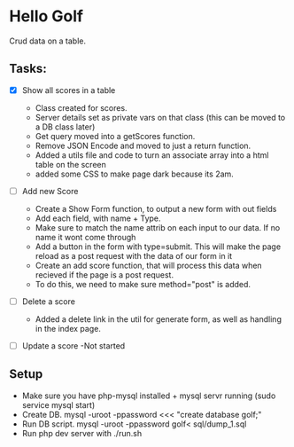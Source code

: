 # Hello Golf

Crud data on a table.

## Tasks:

- [x] Show all scores in a table
	- Class created for scores.
	- Server details set as private vars on that class (this can be moved to a DB class later)
	- Get query moved into a getScores function.
	- Remove JSON Encode and moved to just a return function. 
	- Added a utils file and code to turn an associate array into a html table on the screen
	- added some CSS to make page dark because its 2am.
- [ ] Add new Score
	- Create a Show Form function, to output a new form with out fields
	- Add each field, with name + Type.
	- Make sure to match the name attrib on each input to our data. If no name it wont come through
	- Add a button in the form with type=submit. This will make the page reload as a post request with the data of our form in it
	- Create an add score function, that will process this data when recieved if the page is a post request.
	- To do this, we need to make sure method="post" is added.

- [ ] Delete a score
	- Added a delete link in the util for generate form, as well as handling in the index page.
- [ ] Update a score
	-Not started

## Setup

- Make sure you have php-mysql installed + mysql servr running (sudo service mysql start)
- Create DB. mysql -uroot -ppassword <<< "create database golf;"
- Run DB script.  mysql -uroot -ppassword golf< sql/dump_1.sql
- Run php dev server with ./run.sh 